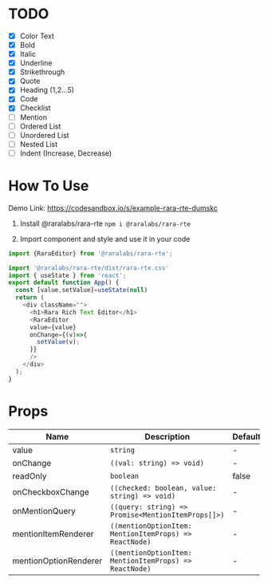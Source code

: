 # TODO

 - [x] Color Text
 - [x] Bold
 - [x] Italic
 - [x] Underline
 - [x] Strikethrough
 - [x] Quote
 - [x] Heading (1,2...5)
 - [x] Code
 - [x] Checklist
 - [ ] Mention
 - [ ] Ordered List
 - [ ] Unordered List
 - [ ] Nested List
 - [ ] Indent (Increase, Decrease)

# How To Use

Demo Link: https://codesandbox.io/s/example-rara-rte-dumskc

1. Install @raralabs/rara-rte
 `npm i @raralabs/rara-rte`
 
2. Import component and style and use it in your code

```javascript
import {RaraEditor} from '@raralabs/rara-rte';

import '@raralabs/rara-rte/dist/rara-rte.css'
import { useState } from 'react';
export default function App() {
  const [value,setValue]=useState(null)
  return (
    <div className="">
      <h1>Rara Rich Text Editor</h1>
      <RaraEditor
      value={value}
      onChange={(v)=>{
        setValue(v);
      }}
      />
    </div>
  );
}
```


# Props
| Name  | Description  |  Default |
|---|---|---|
| value  |  `string` |  - |
| onChange  | `((val: string) => void)`  |  - |
| readOnly  | `boolean`  |  false |
| onCheckboxChange | `((checked: boolean, value: string) => void)`  |  - |
| onMentionQuery  | `((query: string) => Promise<MentionItemProps[]>)`  |  - |
| mentionItemRenderer  | `((mentionOptionItem: MentionItemProps) => ReactNode)`  |  - |
| mentionOptionRenderer  | `((mentionOptionItem: MentionItemProps) => ReactNode)`  |  - |

